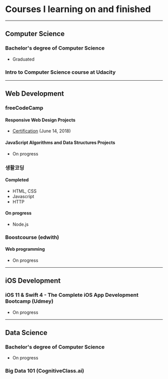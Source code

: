 # Courses I learning on and finished

********

## Computer Science

### Bachelor's degree of Computer Science
* Graduated

### Intro to Computer Science course at Udacity

********

## Web Development

### freeCodeCamp

#### Responsive Web Design Projects
* [Certification](https://freecodecamp.org/certification/stollener/responsive-web-design) (June 14, 2018)

#### JavaScript Algorithms and Data Structures Projects
* On progress

### 생활코딩

#### Completed
* HTML, CSS
* Javascript
* HTTP

#### On progress
* Node.js

### Boostcourse (edwith)

#### Web programming
* On progress

********

## iOS Development

### iOS 11 & Swift 4 - The Complete iOS App Development Bootcamp (Udmey)
* On progress

********

## Data Science

### Bachelor's degree of Computer Science
* On progress

### Big Data 101 (CognitiveClass.ai)
